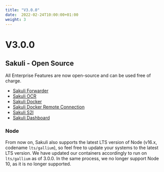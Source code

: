 ```yaml
---
title: "V3.0.0"
date:  2022-02-24T10:00:00+01:00
weight: 3
---
```

# V3.0.0

## Sakuli - Open Source

All Enterprise Features are now open-source and can be used free of charge.
* [Sakuli Forwarder](https://github.com/sakuli/sakuli-enterprise-forwarder)
* [Sakuli OCR](https://github.com/sakuli/sakuli-ocr)
* [Sakuli Docker](https://github.com/sakuli/sakuli-docker)
* [Sakuli Docker Remote Connection](https://github.com/sakuli/sakuli-docker-remote-win-connection)
* [Sakuli S2I](https://github.com/sakuli/sakuli-openshift-s2i)
* [Sakuli Dashboard](https://github.com/sakuli/sakuli-dashboard)


### Node

From now on, Sakuli also supports the latest LTS version of Node (v16.x, codename `lts/gallium`),
so feel free to update your systems to the latest LTS version.
We have updated our containers accordingly to run on `lts/gallium` as of 3.0.0.
In the same process, we no longer support Node 10, as it is no longer supported. 
